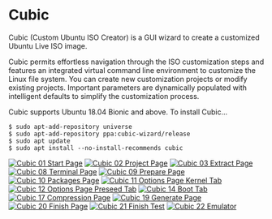 # Cubic
Cubic (Custom Ubuntu ISO Creator) is a GUI wizard to create a customized Ubuntu Live ISO image.

Cubic permits effortless navigation through the ISO customization steps and features an integrated virtual command line environment to customize the Linux file system. You can create new customization projects or modify existing projects. Important parameters are dynamically populated with intelligent defaults to simplify the customization process.

Cubic supports Ubuntu 18.04 Bionic and above. To install Cubic...

    $ sudo apt-add-repository universe
    $ sudo apt-add-repository ppa:cubic-wizard/release
    $ sudo apt update
    $ sudo apt install --no-install-recommends cubic

[![Cubic 01 Start Page](https://user-images.githubusercontent.com/19394936/145699096-fd4f7537-2c49-44c1-b365-374693be1e77.png)](https://github.com/PJ-Singh-001/Cubic/wiki/Start-Page)
[![Cubic 02 Project Page](https://user-images.githubusercontent.com/19394936/145699098-39f41d30-afff-4b93-a294-c6b710035d8b.png)](https://github.com/PJ-Singh-001/Cubic/wiki/Project-Page)
[![Cubic 03 Extract Page](https://user-images.githubusercontent.com/19394936/145699099-41d8535e-19a2-42fc-9ef4-1025035bbb31.png)](https://github.com/PJ-Singh-001/Cubic/wiki/Extract-Page)
[![Cubic 08 Terminal Page](https://user-images.githubusercontent.com/19394936/145699100-1ca070b0-f083-49cd-bc38-bed07ce7fb36.png)](https://github.com/PJ-Singh-001/Cubic/wiki/Terminal-Page)
[![Cubic 09 Prepare Page](https://user-images.githubusercontent.com/19394936/145699101-304e465d-9048-4519-a61b-2fdad3b818c1.png)](https://github.com/PJ-Singh-001/Cubic/wiki/Prepare-Page)
[![Cubic 10 Packages Page](https://user-images.githubusercontent.com/19394936/145699102-69bb039e-0391-44e9-8eb9-63e14bc2fc01.png)](https://github.com/PJ-Singh-001/Cubic/wiki/Packages-Page)
[![Cubic 11 Options Page Kernel Tab](https://user-images.githubusercontent.com/19394936/145699103-46616f60-66d3-4402-89fe-2d8a18a54c8f.png)](https://github.com/PJ-Singh-001/Cubic/wiki/Kernel-Tab)
[![Cubic 12 Options Page Preseed Tab](https://user-images.githubusercontent.com/19394936/145699104-6eaa1419-1209-40f4-afbc-bdd710e1b686.png)](https://github.com/PJ-Singh-001/Cubic/wiki/Preseed-Tab)
[![Cubic 14 Boot Tab](https://user-images.githubusercontent.com/19394936/145699107-7620241d-555c-4e32-961e-1c6495703453.png)](https://github.com/PJ-Singh-001/Cubic/wiki/Boot-Tab)
[![Cubic 17 Compression Page](https://user-images.githubusercontent.com/19394936/145699108-3b58fbce-5995-47ab-93a0-a47b3a6417ba.png)](https://github.com/PJ-Singh-001/Cubic/wiki/Compression-Page)
[![Cubic 19 Generate Page](https://user-images.githubusercontent.com/19394936/145699109-65ea696d-63a7-42ce-9507-505e97adb8ab.png)](https://github.com/PJ-Singh-001/Cubic/wiki/Generate-Page)
[![Cubic 20 Finish Page](https://user-images.githubusercontent.com/19394936/145699110-ab31dda4-c780-49ff-8ea1-9334c5535cc6.png)](https://github.com/PJ-Singh-001/Cubic/wiki/Finish-Page)
[![Cubic 21 Finish Test](https://user-images.githubusercontent.com/19394936/145699111-c125375f-cd73-475d-aec9-1d0151b2da69.png)](https://github.com/PJ-Singh-001/Cubic/wiki/Finish-Test-Page)
[![Cubic 22 Emulator](https://user-images.githubusercontent.com/19394936/145699112-952c8681-1946-4275-8afa-5574123ec6b1.png)](https://github.com/PJ-Singh-001/Cubic/wiki/Emulator)
